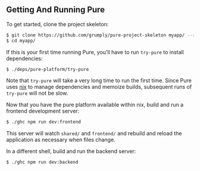 ## Getting And Running Pure

To get started, clone the project skeleton:

```bash
$ git clone https://github.com/grumply/pure-project-skeleton myapp/ --recurse-submodules
$ cd myapp/
```

If this is your first time running Pure, you'll have to run `try-pure` to install dependencies: 

```bash
$ ./deps/pure-platform/try-pure
```

Note that `try-pure` will take a very long time to run the first time. Since Pure uses [nix](https://nixos.org/nix/) to manage dependencies and memoize builds, subsequent runs of `try-pure` will not be slow. 

Now that you have the pure platform available within nix, build and run a frontend development server:

```bash
$ ./ghc npm run dev:frontend
```

This server will watch `shared/` and `frontend/` and rebuild and reload the application as necessary when files change.

In a different shell, build and run the backend server:

```bash
$ ./ghc npm run dev:backend
```


